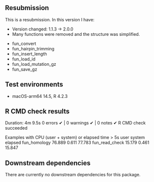 ## Resubmission
This is a resubmission. In this version I have:  
* Version changed: 1.1.3 -> 2.0.0
* Many functions were removed and the structure was simplified.
- fun_convert
- fun_hairpin_trimming
- fun_insert_length
- fun_load_id
- fun_load_mutation_gz
- fun_save_gz

## Test environments
* macOS-arm64 14.5, R 4.2.3



## R CMD check results
Duration: 4m 9.5s
0 errors ✔ | 0 warnings ✔ | 0 notes ✔
R CMD check succeeded

Examples with CPU (user + system) or elapsed time > 5s
                user system elapsed
fun_homology   76.889  0.611  77.783
fun_read_check 15.179  0.461  15.847
 
## Downstream dependencies
There are currently no downstream dependencies for this package.
